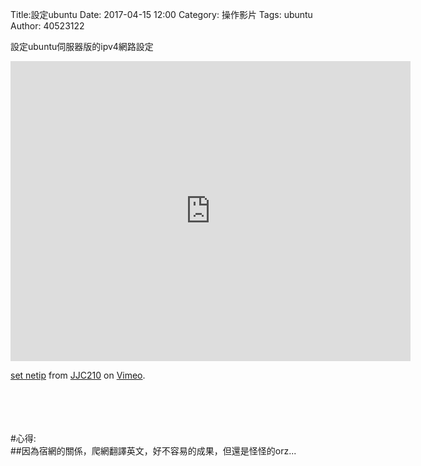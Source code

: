 Title:設定ubuntu
Date: 2017-04-15 12:00
Category: 操作影片
Tags: ubuntu
Author: 40523122
 
設定ubuntu伺服器版的ipv4網路設定<br/>
 
<!-- PELICAN_END_SUMMARY -->

<iframe src="https://player.vimeo.com/video/215008028" width="640" height="480" frameborder="0" webkitallowfullscreen mozallowfullscreen allowfullscreen></iframe>
<p><a href="https://vimeo.com/215008028">set netip</a> from <a href="https://vimeo.com/user58912544">JJC210</a> on <a href="https://vimeo.com">Vimeo</a>.</p><br/>
<br/>
<br/>
<br/>
#心得:<br/>
##因為宿網的關係，爬網翻譯英文，好不容易的成果，但還是怪怪的orz...